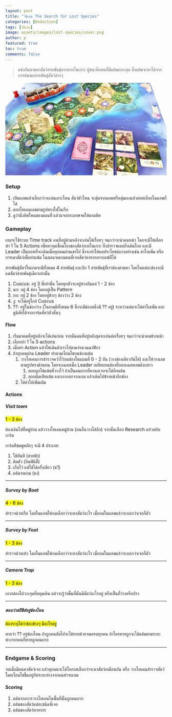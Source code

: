 ```yaml
---
layout: post
title: "วิธีเล่น The Search for Lost Species"
categories: [Deduction]
tags: [วิธีเล่น]
image: assets/images/lost-species/cover.png
author: p
featured: true
toc: true
comments: false
---
```


> แข่งกันตามหาสัตว์สายพันธุ์หากยากในเกาะ ผู้ชนะคือคนที่มีแต้มเยอะสุด ซึ่งแต้มจะหาได้จากการค้นพบสายพันธุ์สัตว์ต่างๆ

![alt](../assets/images/lost-species/1.png)

### Setup

1. เปิดแอพแล้วเลือกว่าจะเล่นเกาะไหน สัตว์ตัวไหน จะสุ่มจากแอพหรือสุ่มเองแล้วค่อยเลือกในแอพก็ได้
2. แยกโทเคนเลขตามรูปทรงใส่ในเรือ
3. ดูว่านั่งทิศไหนของแผนที่ แล้วแจกกระดาษจดให้ตามทิศ

### Gameplay

เกมจะใช้ระบบ Time track คนที่อยู่ด้านหลังจะเล่นได้เรื่อยๆ จนกว่าจะนำคนหน้า โดยจะมีให้เลือกทำ 1 ใน 5 Actions เพื่อหาจุดเชื่อมโยงของสัตว์ภายในเกาะ ยิ่งสำรวจแคบยิ่งเดินไกล และมี Leader เป็นบอทที่จะเดินเมื่อทุกคนผ่านเขาไป ซึ่งจะทำให้ผลประโยชน์บางอย่างเช่น คำใบเพิ่ม หรือ การเดาสัตว์เพื่อทำแต้ม ในตอนจบเกมคนที่เจอสัตว์หายากอาจะแพ้ก็ได้

สายพันธุ์สัตว์ในเกมจะมีทั้งหมด 4 สายพันธุ์ และอีก 1 สายพันธุ์ที่เราต้องตามหา โดยในแต่ละช่องจะมีแค่สัตว์สายพันธุ์เดียวเท่านั้น

1. Cuscus: อยู่ 3 ที่เท่านั้น โดยทุกตัวจะอยู่ห่างกันแค่ 1 - 2 ช่อง
2. นก: อยู่ 4 ช่อง โดยอยู่เป็น Pattern
3. กบ: อยู่ 2 ช่อง โดยอยู่ข้างๆ ช่องว่าง 2 ช่อง
4. งู: จะไม่อยู่ใกล้ Cuscus
5. ??: อยู่ในช่องว่าง (ในเกมมีทั้งหมด 6 ซึ่งจะมีช่องหนึ่งมี ?? อยู่) ระหว่างเล่นจะได้คำใบเพิ่ม และดูนิสัยได้จากการ์ดสัตว์ตัวนั้นๆ

#### Flow

1. เริ่มมาคนที่อยู่หลังจะได้เล่นก่อน จากนั้นคนที่อยู่หลังสุดจะเล่นต่อเรื่อยๆ จนกว่าจะนำคนข้างหน้า
2. เลือกทำ 1 ใน 5 actions
3. เมื่อทำ Action แล้วให้เดินตัวเราไปตามจำนวนนาฬิกา
4. ถ้าทุกคนผ่าน Leader ทำตามเงื่อนไขบนช่องแต้ม
   1. วางโทเคนการสำรวจคว่ำไว้บนช่องในแผนที่ 0 - 2 อัน (วางช่องเดียวกันได้) และให้วางเลขตามรูปทรงด้านบน โดยจะเฉลยเมื่อ Leader เหยียบบนช่องที่บอกเฉลยเลขดังกล่าว
      1. ตอบถูกได้แต้มที่วางไว้ ถ้าเป็นคนแรกที่หานกเจอจะได้อีกแต้ม
      2. ตอบผิดเสียแต้ม และเอาออกจากเกม แล้วเดินไปข้างหน้าอีกช่อง
   2. ได้คำใบ้เพิ่มเติม

#### Actions

##### Visit town

<mark>1 - 3 ช่อง</mark>

ต้องเดินไปที่หมู่บ้าน แล้ววางโทเคนหมู่บ้าน (คนอื่นวางได้อีก) จากนั้นเลือก Research แล้วหยิบการ์ด

การ์ดสีชมพูหลักๆ จะมี 4 ประเภท

1. ใช้ทันที (สายฟ้า)
2. ติดตัว (อินฟินิตี้)
3. เก็บไว้ แต่ใช้ได้ครั้งเดียว (x1)
4. แต้มจบเกม (ธง)

---

##### Survey by Boat

<mark>4 - 6 ช่อง</mark>

สำรวจด้วยเรือ โดยในแอพให้กดเลือกว่าจะหาสัตว์อะไร เมื่อกดในแอพแล้วจะบอกว่าเจอกี่ตัว

---

##### Survey by Foot

<mark>1 - 3 ช่อง</mark>

สำรวจด้วยเท้า โดยในแอพให้กดเลือกว่าจะหาสัตว์อะไร เมื่อกดในแอพแล้วจะบอกว่าเจอกี่ตัว

---

##### Camera Trap

<mark>1 - 3 ช่อง</mark>

เอากล้องไปวางจุดที่หยุดเดิน แล้วจะรู้ว่าพื้นที่นั่นมีสัตว์อะไรอยู่ หรือเป็นที่ว่างหรือป่าว

---

##### ตอบว่าสปีชีส์อยู่ช่องไหน

<mark>ต้องระบุได้ว่าช่องข้างๆ มีอะไรอยู่</mark>

ทายว่า ?? อยู่ช่องไหน ถ้าถูกคนถัดไปจะได้ทายด้วยจนครบทุกคน ถ้าใครทายถูกจะได้แต้มตามระยะห่างจากคนที่ทายถูกคนแรก

---

### Endgame & Scoring

จบเมื่อมีคนหาสัตว์เจอ แล้วทุกคนจะได้โอกาสเลือกว่าจะหาสัตว์เหมือนกัน หรือ วางโทเคนสำรวจสัตว์ โดยเงื่อนไขขึ้นอยู่กับระยะห่างจากคนทำจบเกม

#### Scoring

1. แต้มจากการวางโทเคนในพื้นที่นั้นถูกคนแรก
2. แต้มของสัตว์แต่ละชนิดที่เจอ
3. แต้มของสัตว์หายากร
